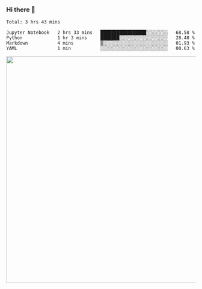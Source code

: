 ### Hi there 👋

<!--START_SECTION:waka-->
```text
Total: 3 hrs 43 mins

Jupyter Notebook   2 hrs 33 mins   █████████████████░░░░░░░░   68.58 % 
Python             1 hr 3 mins     ███████░░░░░░░░░░░░░░░░░░   28.48 % 
Markdown           4 mins          ▒░░░░░░░░░░░░░░░░░░░░░░░░   01.93 % 
YAML               1 min           ░░░░░░░░░░░░░░░░░░░░░░░░░   00.63 % 
```
<!--END_SECTION:waka-->

<img src="https://wakatime.com/share/@QuantumA/fc1cfcd9-4c6f-41e9-9c18-f86f6df42a11.svg?sanitize=true" width="600">

<!--
**QuantumA/QuantumA** is a ✨ _special_ ✨ repository because its `README.md` (this file) appears on your GitHub profile.

Here are some ideas to get you started:

- 🔭 I’m currently working on ...
- 🌱 I’m currently learning ...
- 👯 I’m looking to collaborate on ...
- 🤔 I’m looking for help with ...
- 💬 Ask me about ...
- 📫 How to reach me: ...
- 😄 Pronouns: ...
- ⚡ Fun fact: ...
-->
